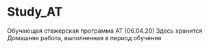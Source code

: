 # Study_AT
Обучающая стажерская программа AT (06.04.20)
Здесь хранится Домашняя работа, выполненная в период обучения
